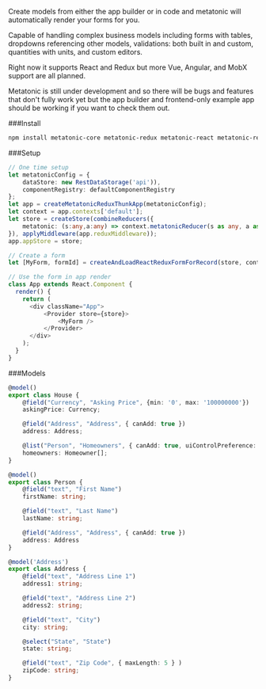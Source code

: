 Create models from either the app builder or in code and metatonic will automatically render your forms for you.

Capable of handling complex business models including forms with tables, dropdowns referencing other models, validations: both built in and custom, quantities with units, and custom editors. 

Right now it supports React and Redux but more Vue, Angular, and MobX support are all planned.

Metatonic is still under development and so there will be bugs and features that don't fully work yet but the app builder and frontend-only example app should be working if you want to check them out.

###Install
````sh
npm install metatonic-core metatonic-redux metatonic-react metatonic-react-redux
````

###Setup
```` TypeScript
// One time setup
let metatonicConfig = {
    dataStore: new RestDataStorage('api')),
    componentRegistry: defaultComponentRegistry
};
let app = createMetatonicReduxThunkApp(metatonicConfig);
let context = app.contexts['default'];
let store = createStore(combineReducers({
    metatonic: (s:any,a:any) => context.metatonicReducer(s as any, a as any)
}), applyMiddleware(app.reduxMiddleware));
app.appStore = store;

// Create a form
let [MyForm, formId] = createAndLoadReactReduxFormForRecord(store, context, 'House', '')

// Use the form in app render
class App extends React.Component {
  render() {
    return (
      <div className="App">
          <Provider store={store}>
              <MyForm />
          </Provider>
      </div>
    );
  }
}

````

###Models
````TypeScript
@model()
export class House {
    @field("Currency", "Asking Price", {min: '0', max: '100000000'})
    askingPrice: Currency;

    @field("Address", "Address", { canAdd: true })
    address: Address;

    @list("Person", "Homeowners", { canAdd: true, uiControlPreference: 'repeater' })
    homeowners: Homeowner[];
}

@model()
export class Person {
    @field("text", "First Name")
    firstName: string;

    @field("text", "Last Name")
    lastName: string;

    @field("Address", "Address", { canAdd: true })
    address: Address
}

@model('Address')
export class Address {
    @field("text", "Address Line 1")
    address1: string;

    @field("text", "Address Line 2")
    address2: string;

    @field("text", "City")
    city: string;

    @select("State", "State")
    state: string;

    @field("text", "Zip Code", { maxLength: 5 } )
    zipCode: string;
}
````
